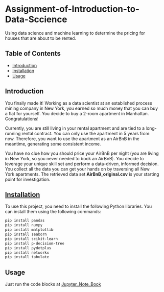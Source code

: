 # Assignment-of-Introduction-to-Data-Sccience
Using data science and machine learning to determine the pricing for houses that are about to be rented.

## Table of Contents

- [Introduction](#introduction)
- [Installation](#installation)
- [Usage](#usage)


## Introduction
You finally made it! Working as a data scientist at an established process mining company in New York, you earned so much money that you can buy a flat for yourself. You decide to buy a 2-room apartment in Manhattan. Congratulations!

Currently, you are still living in your rental apartment and are tied to a long-running rental contract. You can only use the apartment in 5 years from now. Therefore, you want to use the apartment as an AirBnB in the meantime, generating some consistent income. 

You have no clue how you should price your AirBnB per night (you are living in New York, so you never needed to book an AirBnB). You decide to leverage your unique skill set and perform a data-driven, informed decision. You collect all the data you can get your hands on by traversing all New York apartments. The retrieved data set **AirBnB_original.csv** is your starting point for investigation.

## [Installation](#installation)
To use this project, you need to install the following Python libraries. You can install them using the following commands:

```bash
pip install pandas
pip install numpy
pip install matplotlib
pip install seaborn
pip install scikit-learn
pip install p-decision-tree
pip install pydotplus
pip install networkx
pip install tabulate
```

## Usage

Just run the code blocks at [Jupyter_Note_Book](Assignment_IDS.ipynb)

